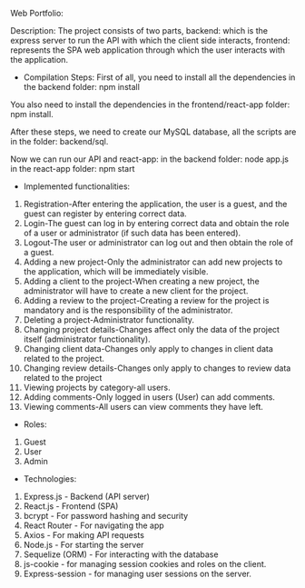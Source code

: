 Web Portfolio:

Description: The project consists of two parts, backend: which is the express server to run the API with which the client side interacts, frontend: represents the SPA web application through which the user interacts with the application.

- Compilation Steps:
First of all, you need to install all the dependencies in the backend folder:
npm install

You also need to install the dependencies in the frontend/react-app folder:
npm install.

After these steps, we need to create our MySQL database, all the scripts are in the folder: backend/sql.

Now we can run our API and react-app:
in the backend folder: node app.js
in the react-app folder: npm start

- Implemented functionalities:
1) Registration-After entering the application, the user is a guest, and the guest can register by entering correct data.
2) Login-The guest can log in by entering correct data and obtain the role of a user or administrator (if such data has been entered).
3) Logout-The user or administrator can log out and then obtain the role of a guest.
4) Adding a new project-Only the administrator can add new projects to the application, which will be immediately visible.
5) Adding a client to the project-When creating a new project, the administrator will have to create a new client for the project.
6) Adding a review to the project-Creating a review for the project is mandatory and is the responsibility of the administrator.
7) Deleting a project-Administrator functionality.
8) Changing project details-Changes affect only the data of the project itself (administrator functionality).
9) Changing client data-Changes only apply to changes in client data related to the project.
10) Changing review details-Changes only apply to changes to review data related to the project
11) Viewing projects by category-all users.
12) Adding comments-Only logged in users (User) can add comments.
13) Viewing comments-All users can view comments they have left.

- Roles:
1) Guest
2) User
3) Admin

- Technologies:
1) Express.js - Backend (API server)
2) React.js - Frontend (SPA)
3) bcrypt - For password hashing and security
4) React Router - For navigating the app
5) Axios - For making API requests
6) Node.js - For starting the server
7) Sequelize (ORM) - For interacting with the database
8) js-cookie - for managing session cookies and roles on the client.
9) Express-session - for managing user sessions on the server.



